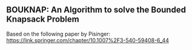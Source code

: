 ## BOUKNAP: An Algorithm to solve the Bounded Knapsack Problem

Based on the following paper by Pisinger: https://link.springer.com/chapter/10.1007%2F3-540-59408-6_44
